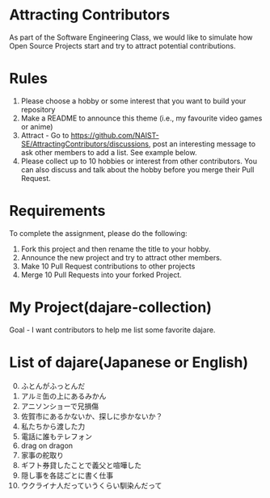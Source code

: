 # Attracting Contributors
As part of the Software Engineering Class, we would like to simulate how Open Source Projects start and try to attract potential contributions.

# Rules

1. Please choose a hobby or some interest that you want to build your repository
2. Make a README to announce this theme (i.e., my favourite video games or anime)
3. Attract - Go to https://github.com/NAIST-SE/AttractingContributors/discussions, post an interesting message to ask other members to add a list. See example below.
4. Please collect up to 10 hobbies or interest from other contributors. You can also discuss and talk about the hobby before you merge their Pull Request.

# Requirements
To complete the assignment, please do the following:
1. Fork this project and then rename the title to your hobby.
2. Announce the new project and try to attract other members.
3. Make 10 Pull Request contributions to other projects
4. Merge 10 Pull Requests into your forked Project.

# My Project(dajare-collection)
Goal - I want contributors to help me list some favorite dajare.

# List of dajare(Japanese or English)
00. ふとんがふっとんだ
01. アルミ缶の上にあるみかん
02. アニソンショーで兄損傷
03. 佐賀市にあるかないか、探しに歩かないか？
04. 私たちから渡した力
05. 電話に誰もテレフォン
06. drag on dragon
07. 家事の舵取り
08. ギフト券貸したことで義父と喧嘩した
09. 隠し事を各誌ごとに書く仕事
10. ウクライナ人だっていうくらい馴染んだって
